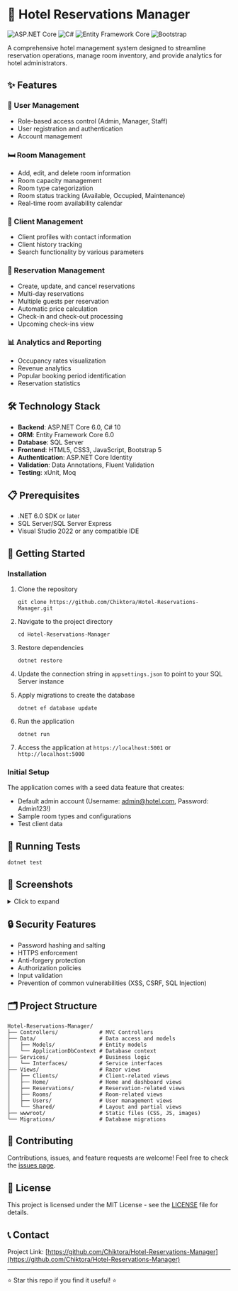 # 🏨 Hotel Reservations Manager

![ASP.NET Core](https://img.shields.io/badge/ASP.NET%20Core-6.0-blue)
![C#](https://img.shields.io/badge/C%23-10.0-purple)
![Entity Framework Core](https://img.shields.io/badge/Entity%20Framework%20Core-6.0-orange)
![Bootstrap](https://img.shields.io/badge/Bootstrap-5.0-blueviolet)

A comprehensive hotel management system designed to streamline reservation operations, manage room inventory, and provide analytics for hotel administrators.

## ✨ Features

### 🔑 User Management
- Role-based access control (Admin, Manager, Staff)
- User registration and authentication
- Account management

### 🛏️ Room Management
- Add, edit, and delete room information
- Room capacity management
- Room type categorization
- Room status tracking (Available, Occupied, Maintenance)
- Real-time room availability calendar

### 👥 Client Management
- Client profiles with contact information
- Client history tracking
- Search functionality by various parameters

### 📅 Reservation Management
- Create, update, and cancel reservations
- Multi-day reservations
- Multiple guests per reservation
- Automatic price calculation
- Check-in and check-out processing
- Upcoming check-ins view

### 📊 Analytics and Reporting
- Occupancy rates visualization
- Revenue analytics
- Popular booking period identification
- Reservation statistics

## 🛠️ Technology Stack

- **Backend**: ASP.NET Core 6.0, C# 10
- **ORM**: Entity Framework Core 6.0
- **Database**: SQL Server
- **Frontend**: HTML5, CSS3, JavaScript, Bootstrap 5
- **Authentication**: ASP.NET Core Identity
- **Validation**: Data Annotations, Fluent Validation
- **Testing**: xUnit, Moq

## 📋 Prerequisites

- .NET 6.0 SDK or later
- SQL Server/SQL Server Express
- Visual Studio 2022 or any compatible IDE

## 🚀 Getting Started

### Installation

1. Clone the repository
   ```
   git clone https://github.com/Chiktora/Hotel-Reservations-Manager.git
   ```

2. Navigate to the project directory
   ```
   cd Hotel-Reservations-Manager
   ```

3. Restore dependencies
   ```
   dotnet restore
   ```

4. Update the connection string in `appsettings.json` to point to your SQL Server instance

5. Apply migrations to create the database
   ```
   dotnet ef database update
   ```

6. Run the application
   ```
   dotnet run
   ```

7. Access the application at `https://localhost:5001` or `http://localhost:5000`

### Initial Setup

The application comes with a seed data feature that creates:
- Default admin account (Username: admin@hotel.com, Password: Admin123!)
- Sample room types and configurations
- Test client data

## 🧪 Running Tests

```
dotnet test
```

## 📱 Screenshots

<details>
<summary>Click to expand</summary>

### Dashboard
[Dashboard Screenshot]

### Room Management
[Room Management Screenshot]

### Reservation Creation
[Reservation Creation Screenshot]

### Client Management
[Client Management Screenshot]

### Analytics
[Analytics Screenshot]

</details>

## 🔒 Security Features

- Password hashing and salting
- HTTPS enforcement
- Anti-forgery protection
- Authorization policies
- Input validation
- Prevention of common vulnerabilities (XSS, CSRF, SQL Injection)

## 🗂️ Project Structure

```
Hotel-Reservations-Manager/
├── Controllers/             # MVC Controllers
├── Data/                    # Data access and models
│   ├── Models/              # Entity models
│   └── ApplicationDbContext # Database context
├── Services/                # Business logic
│   └── Interfaces/          # Service interfaces
├── Views/                   # Razor views
│   ├── Clients/             # Client-related views
│   ├── Home/                # Home and dashboard views
│   ├── Reservations/        # Reservation-related views
│   ├── Rooms/               # Room-related views
│   ├── Users/               # User management views
│   └── Shared/              # Layout and partial views
├── wwwroot/                 # Static files (CSS, JS, images)
└── Migrations/              # Database migrations
```

## 🤝 Contributing

Contributions, issues, and feature requests are welcome! Feel free to check the [issues page](https://github.com/Chiktora/Hotel-Reservations-Manager/issues).

## 📝 License

This project is licensed under the MIT License - see the [LICENSE](LICENSE) file for details.

## 📞 Contact

Project Link: [https://github.com/Chiktora/Hotel-Reservations-Manager](https://github.com/Chiktora/Hotel-Reservations-Manager)

---

⭐️ Star this repo if you find it useful! ⭐️ 